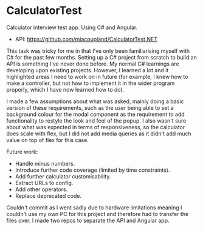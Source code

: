# CalculatorTest
Calculator interview test app. Using C# and Angular.

- API: https://github.com/miacoupland/CalculatorTest.NET

This task was tricky for me in that I've only been familiarising myself with C# for the past few months. Setting up a C# project from scratch to build an API is something I've never done before. My normal C# learnings are developing upon existing projects. However, I learned a lot and it highlighted areas I need to work on in future (for example, I knew how to make a controller, but not how to implement it in the wider program properly, which I have now learned how to do).

I made a few assumptions about what was asked, mainly doing a basic version of these requirements, such as the user being able to set a background colour for the modal component as the requirement to add functionality to restyle the look and feel of the popup. I also wasn't sure about what was expected in terms of responsiveness, so the calculator does scale with flex, but I did not add media queries as it didn't add much value on top of flex for this case.

Future work: 
- Handle minus numbers.
- Introduce further code coverage (limited by time constraints).
- Add further calculator customisability.
- Extract URLs to config.
- Add other operators.
- Replace deprecated code.


Couldn't commit as I went sadly due to hardware limitations meaning I couldn't use my own PC for this project and therefore had to transfer the files over. I made two repos to separate the API and Angular app.

